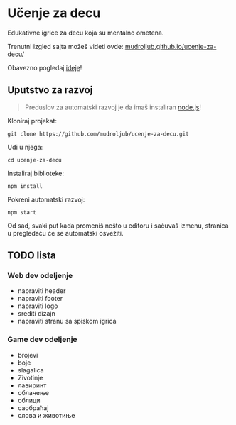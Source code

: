 # Učenje za decu

Edukativne igrice za decu koja su mentalno ometena.

Trenutni izgled sajta možeš videti ovde:
[mudroljub.github.io/ucenje-za-decu/](https://mudroljub.github.io/ucenje-za-decu/)

Obavezno pogledaj [ideje](IDEJE.md)!

## Uputstvo za razvoj

> Preduslov za automatski razvoj je da imaš instaliran [node.js](https://nodejs.org)!

Kloniraj projekat:
```
git clone https://github.com/mudroljub/ucenje-za-decu.git
```
Uđi u njega:
```
cd ucenje-za-decu
```

Instaliraj biblioteke:
```
npm install
```

Pokreni automatski razvoj:
```
npm start
```

Od sad, svaki put kada promeniš nešto u editoru i sačuvaš izmenu, stranica u pregledaču će se automatski osvežiti.

## TODO lista

### Web dev odeljenje

- napraviti header
- napraviti footer
- napraviti logo
- srediti dizajn
- napraviti stranu sa spiskom igrica

### Game dev odeljenje

- brojevi
- boje
- slagalica
- Zivotinje
- лавиринт
- облачење
- облици
- саобраћај
- слова и животиње
